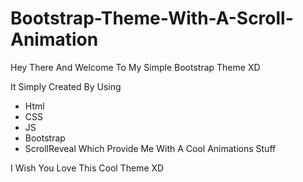 # Bootstrap-Theme-With-A-Scroll-Animation

Hey There And Welcome To My Simple Bootstrap Theme XD

It Simply Created By Using 

- Html 
- CSS 
- JS
- Bootstrap
- ScrollReveal Which Provide Me With A Cool Animations Stuff

I Wish You Love This Cool Theme XD
